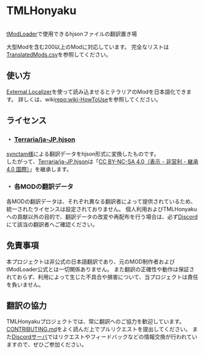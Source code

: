 # TMLHonyaku

<a target="_blank" href="https://discord.gg/ch2DVxf2jY"><img src="https://dcbadge.limes.pink/api/server/ch2DVxf2jY?style=flat" alt="" /></a>

[tModLoader][github:tModLoader]で使用できるhjsonファイルの翻訳置き場

大型Modを含む200以上のModに対応しています。
完全なリストは[TranslatedMods.csv][repo:TranslatedMods.csv]を参照してください。

## 使い方

[External Localizer][steam:ExternalLocalizer]を使って読み込ませるとテラリアのModを日本語化できます。
詳しくは、wiki[repo:wiki-HowToUse]を参照してください。

## ライセンス

### ・ [Terraria/ja-JP.hjson][repo:Terraria/ja-JP.hjson]

[synctam様][blog:synctam]による翻訳データをhjson形式に変換したものです。 \
したがって、[Terraria/ja-JP.hjson][repo:Terraria/ja-JP.hjson]は「[CC BY-NC-SA 4.0（表示 - 非営利 - 継承 4.0 国際）][hp:CC]」を継承します。

### ・ 各MODの翻訳データ

各MODの翻訳データは、それぞれ異なる翻訳者によって提供されているため、統一されたライセンスは設定されておりません。
個人利用およびTMLHonyakuへの貢献以外の目的で、翻訳データの改変や再配布を行う場合は、必ず[Discord][discord:invite]にて該当の翻訳者へご確認ください。

## 免責事項

本プロジェクトは非公式の日本語翻訳であり、元のMOD制作者およびtModLoader公式とは一切関係ありません。
また翻訳の正確性や動作は保証されておらず、利用によって生じた不具合や損害について、当プロジェクトは責任を負いません。

## 翻訳の協力

TMLHonyakuプロジェクトでは、常に翻訳へのご協力を歓迎しています。
[CONTRIBUTING.md][repo:CONTRIBUTING.md]をよく読んだ上でプルリクエストを提出してください。
また[Discordサーバ][discord:invite]ではリクエストやフィードバックなどの情報交換が行われていますので、ぜひご参加ください。

[github:tModLoader]: https://github.com/tModLoader/tModLoader
[repo:TranslatedMods.csv]: https://github.com/External-Localizer/TMLHonyaku/blob/main/TranslatedMods.csv
[repo:wiki-HowToUse]: https://github.com/ExternalLocalizer/TMLHonyaku/wiki#%E7%BF%BB%E8%A8%B3%E3%82%92%E4%BD%BF%E7%94%A8%E3%81%99%E3%82%8B
[steam:ExternalLocalizer]: https://steamcommunity.com/sharedfiles/filedetails/?id=2986383249
[blog:synctam]: https://synctam.blogspot.com/2017/05/terraria_20.html
[repo:Terraria/ja-JP.hjson]: https://github.com/External-Localizer/TMLHonyaku/blob/main/Terraria/ja-JP.hjson
[hp:CC]: https://creativecommons.org/licenses/by-nc-sa/4.0/deed.ja
[repo:CONTRIBUTING.md]: https://github.com/ExternalLocalizer/TMLHonyaku/blob/main/CONTRIBUTING.md
[discord:invite]: https://discord.gg/ch2DVxf2jY

